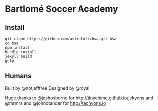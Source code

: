 # Bartlomé Soccer Academy

## Install
```
git clone https://github.com/astroloft/bsa.git bsa
cd bsa
npm install
bundle install
jekyll build
gulp
```

## Humans

Built by @notjefffree
Designed by @royal

Huge thanks to @joshosborne for http://tinychime.github.io/jekyons and @mrmrs and @johnotander for http://tachyons.io
